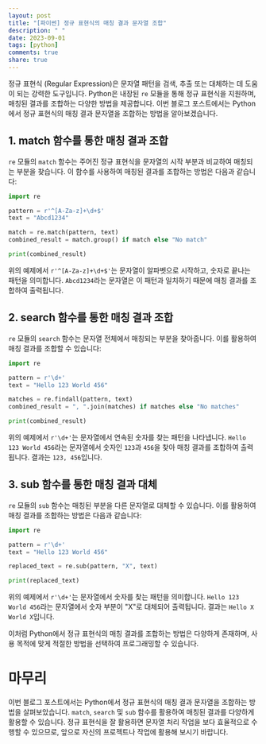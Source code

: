 ```yaml
---
layout: post
title: "[파이썬] 정규 표현식의 매칭 결과 문자열 조합"
description: " "
date: 2023-09-01
tags: [python]
comments: true
share: true
---
```


정규 표현식 (Regular Expression)은 문자열 패턴을 검색, 추출 또는 대체하는 데 도움이 되는 강력한 도구입니다. Python은 내장된 `re` 모듈을 통해 정규 표현식을 지원하며, 매칭된 결과를 조합하는 다양한 방법을 제공합니다. 이번 블로그 포스트에서는 Python에서 정규 표현식의 매칭 결과 문자열을 조합하는 방법을 알아보겠습니다.

## 1. match 함수를 통한 매칭 결과 조합

`re` 모듈의 `match` 함수는 주어진 정규 표현식을 문자열의 시작 부분과 비교하여 매칭되는 부분을 찾습니다. 이 함수를 사용하여 매칭된 결과를 조합하는 방법은 다음과 같습니다:

```python
import re

pattern = r'^[A-Za-z]+\d+$'
text = "Abcd1234"

match = re.match(pattern, text)
combined_result = match.group() if match else "No match"

print(combined_result)
```

위의 예제에서 `r'^[A-Za-z]+\d+$'`는 문자열이 알파벳으로 시작하고, 숫자로 끝나는 패턴을 의미합니다. `Abcd1234`라는 문자열은 이 패턴과 일치하기 때문에 매칭 결과를 조합하여 출력됩니다.

## 2. search 함수를 통한 매칭 결과 조합

`re` 모듈의 `search` 함수는 문자열 전체에서 매칭되는 부분을 찾아줍니다. 이를 활용하여 매칭 결과를 조합할 수 있습니다:

```python
import re

pattern = r'\d+'
text = "Hello 123 World 456"

matches = re.findall(pattern, text)
combined_result = ", ".join(matches) if matches else "No matches"

print(combined_result)
```

위의 예제에서 `r'\d+'`는 문자열에서 연속된 숫자를 찾는 패턴을 나타냅니다. `Hello 123 World 456`라는 문자열에서 숫자인 `123`과 `456`을 찾아 매칭 결과를 조합하여 출력됩니다. 결과는 `123, 456`입니다.

## 3. sub 함수를 통한 매칭 결과 대체

`re` 모듈의 `sub` 함수는 매칭된 부분을 다른 문자열로 대체할 수 있습니다. 이를 활용하여 매칭 결과를 조합하는 방법은 다음과 같습니다:

```python
import re

pattern = r'\d+'
text = "Hello 123 World 456"

replaced_text = re.sub(pattern, "X", text)

print(replaced_text)
```

위의 예제에서 `r'\d+'`는 문자열에서 숫자를 찾는 패턴을 의미합니다. `Hello 123 World 456`라는 문자열에서 숫자 부분이 "X"로 대체되어 출력됩니다. 결과는 `Hello X World X`입니다.

이처럼 Python에서 정규 표현식의 매칭 결과를 조합하는 방법은 다양하게 존재하며, 사용 목적에 맞게 적절한 방법을 선택하여 프로그래밍할 수 있습니다.

# 마무리

이번 블로그 포스트에서는 Python에서 정규 표현식의 매칭 결과 문자열을 조합하는 방법을 살펴보았습니다. `match`, `search` 및 `sub` 함수를 활용하여 매칭된 결과를 다양하게 활용할 수 있습니다. 정규 표현식을 잘 활용하면 문자열 처리 작업을 보다 효율적으로 수행할 수 있으므로, 앞으로 자신의 프로젝트나 작업에 활용해 보시기 바랍니다.